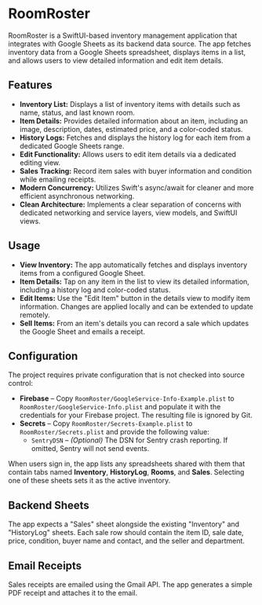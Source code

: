 # RoomRoster

RoomRoster is a SwiftUI-based inventory management application that integrates with Google Sheets as its backend data source. The app fetches inventory data from a Google Sheets spreadsheet, displays items in a list, and allows users to view detailed information and edit item details.

## Features

- **Inventory List:** Displays a list of inventory items with details such as name, status, and last known room.
- **Item Details:** Provides detailed information about an item, including an image, description, dates, estimated price, and a color-coded status.
- **History Logs:** Fetches and displays the history log for each item from a dedicated Google Sheets range.
- **Edit Functionality:** Allows users to edit item details via a dedicated editing view.
- **Sales Tracking:** Record item sales with buyer information and condition while emailing receipts.
- **Modern Concurrency:** Utilizes Swift's async/await for cleaner and more efficient asynchronous networking.
- **Clean Architecture:** Implements a clear separation of concerns with dedicated networking and service layers, view models, and SwiftUI views.

## Usage

- **View Inventory:** The app automatically fetches and displays inventory items from a configured Google Sheet.
- **Item Details:** Tap on any item in the list to view its detailed information, including a history log and color-coded status.
- **Edit Items:** Use the "Edit Item" button in the details view to modify item information. Changes are applied locally and can be extended to update remotely.
- **Sell Items:** From an item's details you can record a sale which updates the Google Sheet and emails a receipt.

## Configuration

The project requires private configuration that is not checked into source control:

- **Firebase** – Copy `RoomRoster/GoogleService-Info-Example.plist` to `RoomRoster/GoogleService-Info.plist` and populate it with the credentials for your Firebase project. The resulting file is ignored by Git.
- **Secrets** – Copy `RoomRoster/Secrets-Example.plist` to `RoomRoster/Secrets.plist` and provide the following value:
  - `SentryDSN` – *(Optional)* The DSN for Sentry crash reporting. If omitted, Sentry will not send events.

When users sign in, the app lists any spreadsheets shared with them that contain tabs named **Inventory**, **HistoryLog**, **Rooms**, and **Sales**. Selecting one of these sheets sets it as the active inventory.

## Backend Sheets

The app expects a "Sales" sheet alongside the existing "Inventory" and "HistoryLog" sheets. Each sale row should contain the item ID, sale date, price, condition, buyer name and contact, and the seller and department.

## Email Receipts

Sales receipts are emailed using the Gmail API. The app generates a simple PDF receipt and attaches it to the email.
